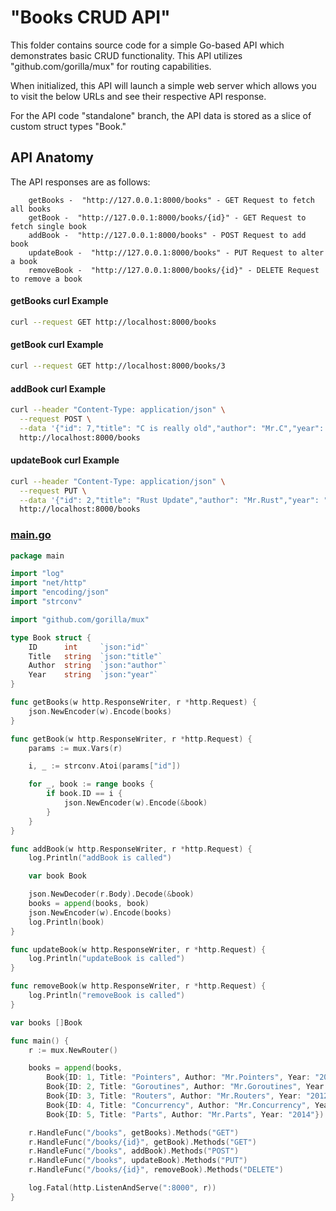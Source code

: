 # "Books CRUD API"

This folder contains source code for a simple Go-based API which demonstrates basic CRUD functionality. This API utilizes "github.com/gorilla/mux" for routing capabilities.

When initialized, this API will launch a simple web server which allows you to visit the below URLs and see their respective API response.

For the API code "standalone" branch, the API data is stored as a slice of custom struct types "Book."

## API Anatomy

The API responses are as follows:

```
    getBooks -  "http://127.0.0.1:8000/books" - GET Request to fetch all books
    getBook -  "http://127.0.0.1:8000/books/{id}" - GET Request to fetch single book
    addBook -  "http://127.0.0.1:8000/books" - POST Request to add book
    updateBook -  "http://127.0.0.1:8000/books" - PUT Request to alter a book
    removeBook -  "http://127.0.0.1:8000/books/{id}" - DELETE Request to remove a book
```

#### getBooks curl Example

```bash
curl --request GET http://localhost:8000/books
```

#### getBook curl Example

```bash
curl --request GET http://localhost:8000/books/3
```

#### addBook curl Example

```bash
curl --header "Content-Type: application/json" \
  --request POST \
  --data '{"id": 7,"title": "C is really old","author": "Mr.C","year": "2016"}' \
  http://localhost:8000/books
```

#### updateBook curl Example

```bash
curl --header "Content-Type: application/json" \
  --request PUT \
  --data '{"id": 2,"title": "Rust Update","author": "Mr.Rust","year": "2016"}' \
  http://localhost:8000/books
```

### <a href="https://github.com/excircle/golang_apis/blob/master/books_CRUD_API/main.go">main.go</a>

```go
package main

import "log"
import "net/http"
import "encoding/json"
import "strconv"

import "github.com/gorilla/mux"

type Book struct {
    ID      int     `json:"id"`
    Title   string  `json:"title"`
    Author  string  `json:"author"`
    Year    string  `json:"year"`
}

func getBooks(w http.ResponseWriter, r *http.Request) {
    json.NewEncoder(w).Encode(books)
}

func getBook(w http.ResponseWriter, r *http.Request) {
    params := mux.Vars(r)

    i, _ := strconv.Atoi(params["id"])

    for _, book := range books {
        if book.ID == i {
            json.NewEncoder(w).Encode(&book)
        }
    }
}

func addBook(w http.ResponseWriter, r *http.Request) {
    log.Println("addBook is called")

    var book Book

    json.NewDecoder(r.Body).Decode(&book)
    books = append(books, book)
    json.NewEncoder(w).Encode(books)
    log.Println(book)
}

func updateBook(w http.ResponseWriter, r *http.Request) {
    log.Println("updateBook is called")
}

func removeBook(w http.ResponseWriter, r *http.Request) {
    log.Println("removeBook is called")
}

var books []Book

func main() {
    r := mux.NewRouter()

    books = append(books,
        Book{ID: 1, Title: "Pointers", Author: "Mr.Pointers", Year: "2010"},
        Book{ID: 2, Title: "Goroutines", Author: "Mr.Goroutines", Year: "2011"},
        Book{ID: 3, Title: "Routers", Author: "Mr.Routers", Year: "2012"},
        Book{ID: 4, Title: "Concurrency", Author: "Mr.Concurrency", Year: "2013"},
        Book{ID: 5, Title: "Parts", Author: "Mr.Parts", Year: "2014"})

    r.HandleFunc("/books", getBooks).Methods("GET")
    r.HandleFunc("/books/{id}", getBook).Methods("GET")
    r.HandleFunc("/books", addBook).Methods("POST")
    r.HandleFunc("/books", updateBook).Methods("PUT")
    r.HandleFunc("/books/{id}", removeBook).Methods("DELETE")

    log.Fatal(http.ListenAndServe(":8000", r))
}
```